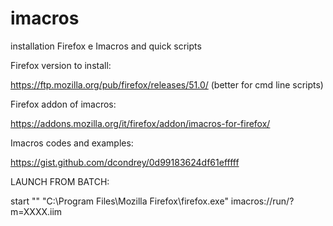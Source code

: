 # imacros
installation Firefox e Imacros and quick scripts


Firefox version to install:

https://ftp.mozilla.org/pub/firefox/releases/51.0/ (better for cmd line scripts)

Firefox addon of imacros:

https://addons.mozilla.org/it/firefox/addon/imacros-for-firefox/


Imacros codes and examples:

https://gist.github.com/dcondrey/0d99183624df61efffff


LAUNCH FROM BATCH:

 start "" "C:\Program Files\Mozilla Firefox\firefox.exe"   imacros://run/?m=XXXX.iim
